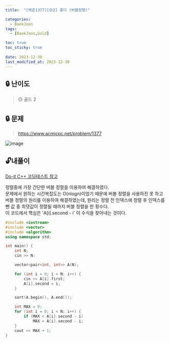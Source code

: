 ```yaml
---
title:  "[백준1377][🟡2] 좋다 (버블정렬)"

categories:
  - BaekJoon
tags:
  - [BaekJoon,Gold]

toc: true
toc_sticky: true
 
date: 2023-12-30
last_modified_at: 2023-12-30
---
```

## **🔒 난이도**
> 🟡 골드 2   
  
  
  
## **🔒 문제**
> <https://www.acmicpc.net/problem/1377>  

![image](https://github.com/jjohmin/jjohmin.github.io/assets/128464783/18e08b37-9d65-4f86-a9a1-8cbeb65344f6)

## 🔓**내풀이**
[Do-it C++ 코딩테스트 참고](https://www.inflearn.com/course/lecture?courseSlug=%EB%91%90%EC%9E%87-%EC%95%8C%EA%B3%A0%EB%A6%AC%EC%A6%98-%EC%BD%94%EB%94%A9%ED%85%8C%EC%8A%A4%ED%8A%B8-%EC%94%A8%EC%81%A0%EC%81%A0&unitId=148477)  

정렬중에 가장 간단한 버블 정렬을 이용하여 해결하였다.  
문제에서 원하는 시간복잡도는 O(nlogn)이었기 때문에 버블 정렬을 사용하진 못 하고 버블 정렬의 원리를 이용하여 해결하였는데, 원리는 정렬 전 인덱스에 정렬 후 인덱스를 뺀 값 중 최댓값이 정렬될 때까지 버블 정렬을 한 횟수다.  
이 코드에서 핵심은 'A[i].second - i' 이 수식을 찾아내는 것이다.  

```c++
#include <iostream>
#include <vector>
#include <algorithm>
using namespace std;

int main() {
	int N;
	cin >> N;

	vector<pair<int, int>> A(N);

	for (int i = 0; i < N; i++) {
		cin >> A[i].first;
		A[i].second = i;
	}

	sort(A.begin(), A.end());

	int MAX = 0;
	for (int i = 0; i < N; i++) {
		if (MAX < A[i].second - i)
			MAX = A[i].second - i;
	}
	cout << MAX + 1;
}
```